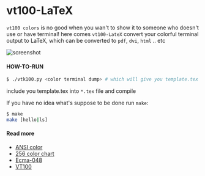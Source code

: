 # vt100-LaTeX

`vt100 colors` is no good when you wan't to show it to someone who doesn't use or  have terminal! here comes `vt100-LateX` convert your colorful terminal output to LaTeX, which can be converted to `pdf`, `dvi`, `html` .. etc

![screenshot][screenshot]

#### HOW-TO-RUN

```bash
$ ./vtk100.py <color terminal dump> # which will give you template.tex
```
include you template.tex into `*.tex` file and compile

If you have no idea what's suppose to be done run `make`:

```bash
$ make
make [hello|ls]
```

#### Read more

 - [ANSI color][ansi]
 - [256 color chart][chart]
 - [Ecma-048][ecma]
 - [VT100][vt100]

[vt100]: http://en.wikipedia.org/wiki/VT100
[ecma]: http://www.ecma-international.org/publications/files/ECMA-ST/Ecma-048.pdf
[screenshot]: https://raw.github.com/bekar/vt100-LaTeX/dump/images/screenshot.png
[extreme]: https://raw.github.com/bekar/vtk100-colors/dump/samples/colorextreme
[chart]: http://www.calmar.ws/vim/256-xterm-24bit-rgb-color-chart.html
[ansi]: https://en.wikipedia.org/wiki/ANSI_escape_code#Colors
